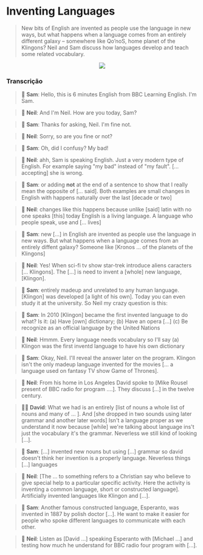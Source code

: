 
# Inventing Languages

> New bits of English are invented as people use the language in new ways, but what happens when a language comes from an entirely different galaxy – somewhere like Qo’noS, home planet of the Klingons? Neil and Sam discuss how languages develop and teach some related vocabulary.

<p align="center">
 <a href="https://www.bbc.co.uk/learningenglish/oromo/features/6-minute-english_2022/ep-220113">
  <img src="https://img.shields.io/badge/LISTEN TO PODCAST-2962FF?style=for-the-badge"/>
 </a>
</p>




### Transcrição

> :woman: **Sam**: Hello, this is 6 minutes English from BBC Learning English.
I'm Sam.

> :man: **Neil**: And I'm Neil. 
How are you today, Sam?

> :woman: **Sam**: Thanks for asking, Neil. 
I'm fine not. 

> :man: **Neil**: Sorry, so are you fine or not?

> :woman: **Sam**: Oh, did I confusy? My bad!

> :man: **Neil**: ahh, Sam is speaking English. 
Just a very modern type of English. 
For example saying "my bad" instead of "my fault".
[... accepting] she is wrong.

> :woman: **Sam**: or adding __not__ at the end of a sentence to show that 
I really mean the opposite of [... said].
Both examples are small changes in English with happens naturally over the last [decade or two]

> :man: **Neil**: changes like this happens because unlike [said] latin with no one speaks [this] today
English is a living language.
 A language who people speak, use and [... lives]

> :woman: **Sam**: new [...] in English are invented as people use the language in new ways.
But what happens when a language comes from an entirely diffent galaxy?
Someone like [Kronos ... of the planets of the Klingons]

> :man: **Neil**: Yes! When sci-fi tv show star-trek introduce aliens caracters [... Klingons].
The [...] is need to invent a [whole] new language, [Klingon].

> :woman: **Sam**: entirely madeup and unrelated to any human language.
[Klingon] was developed [a light of his own]. 
Today you can even study it at the university. 
So Neil my crazy question is this:

> :woman: **Sam**: In 2010 [Klingon] became the first invented language to do what? Is it:
(a) Have [own] dictionary; 
(b) Have an opera [...]
(c) Be recognize as an official language by the United Nations

> :man: **Neil**: Hmmm. Every language needs vocabulary so I'll say (a) Klingon was the first inventd language to have his own dictionary

> :woman: **Sam**: Okay, Neil. I'll reveal the answer later on the program. Klingon isn't the only madeup language invented for the movies [... a language used on fantasy TV show Game of Thrones].

> :man: **Neil**: From his home in Los Angeles David spoke to [Mike Rousel present of BBC radio for program ....]. They discuss [...] in the twelve century.

> 👷‍♂️ **David**: What we had is an entirely [list of nouns a whole list of nouns and many of ... ]. And [she dropped in two sounds using later grammar and another later words] Isn't a language proper as we understand it now because [while] we're talking about language ins't just the vocabulary it's the grammar. Neverless we still kind of looking [...].

> :woman: **Sam**: [...] invented new nouns but using [...] grammar so david doesn't think her invention is a properly language.
Neverless things [...] languages

> :man: **Neil**: [The ... to something refers to a Christian say who believe to give special help to a particular specific activity.
Here the activity is inventing a common language, short or constructed language].
Artificially invented languages like Klingon and [...].

> :woman: **Sam**: Another famous constructed language, Esperanto, was invented in 1887 by polish doctor [...].
He want to make it easier for people who spoke different languages to communicate with each other.

> :man: **Neil**: Listen as [David ...] speaking Esperanto with [Michael ...] and testing how much he understand for BBC radio four program with [...].
